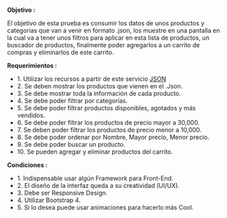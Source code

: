 <strong>Objetivo :</strong>
<p>El objetivo de esta prueba es consumir los datos de unos productos y categorias que van
a venir en formato .json, los muestre en una pantalla en la cual va a tener unos filtros para
aplicar en esta lista de productos, un buscador de productos, finalmente poder agregarlos a
un carrito de compras y eliminarlos de este carrito.</p>

<strong>Requerimientos :</strong>
<ul>
  <li>1. Utilizar los recursos a partir de este servicio <a href="https://my-json-server.typicode.com/TASNETWORK/Prueba-DJunior">JSON</a></li>
  <li>2. Se deben mostrar los productos que vienen en el .Json.</li>
  <li>3. Se debe mostrar toda la información de cada producto.</li>
  <li>4. Se debe poder filtrar por categorías.</li>
  <li>5. Se debe poder filtrar productos disponibles, agotados y más vendidos.</li>
  <li>6. Se debe poder filtrar los productos de precio mayor a 30,000.</li>
  <li>7. Se deben poder filtrar los productos de precio menor a 10,000.</li>
  <li>8. Se debe poder ordenar por Nombre, Mayor precio, Menor precio.</li>
  <li>9. Se debe poder buscar un producto.</li>
  <li>10. Se pueden agregar y eliminar productos del carrito.</li>
  
</ul>

<strong>Condiciones :</strong>

<ul>
  <li>1. Indispensable usar algún Framework para Front-End.</li>
  <li>2. El diseño de la interfaz queda a su creatividad (UI/UX).</li>
  <li>3. Debe ser Responsive Design.</li>
  <li>4. Utilizar Bootstrap 4.</li>
  <li>5. Si lo desea puede usar animaciones para hacerlo más Cool.</li>
</ul>
